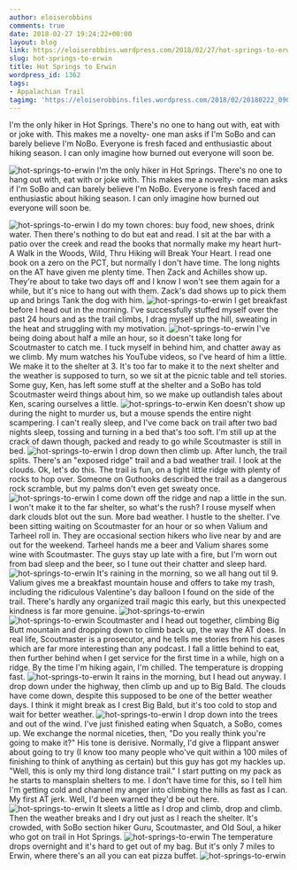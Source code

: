 ```yaml
---
author: eloiserobbins
comments: true
date: 2018-02-27 19:24:22+00:00
layout: blog
link: https://eloiserobbins.wordpress.com/2018/02/27/hot-springs-to-erwin/
slug: hot-springs-to-erwin
title: Hot Springs to Erwin
wordpress_id: 1362
tags:
- Appalachian Trail
tagimg: 'https://eloiserobbins.files.wordpress.com/2018/02/20180222_090218.jpg'
---
```


I'm the only hiker in Hot Springs. There's no one to hang out with, eat with or joke with. This makes me a novelty- one man asks if I'm SoBo and can barely believe I'm NoBo. Everyone is fresh faced and enthusiastic about hiking season. I can only imagine how burned out everyone will soon be.


![hot-springs-to-erwin](https://eloiserobbins.files.wordpress.com/2018/02/20180222_090218.jpg)
I'm the only hiker in Hot Springs. There's no one to hang out with, eat with or joke with. This makes me a novelty- one man asks if I'm SoBo and can barely believe I'm NoBo. Everyone is fresh faced and enthusiastic about hiking season. I can only imagine how burned out everyone will soon be.

![hot-springs-to-erwin](https://eloiserobbins.files.wordpress.com/2018/02/20180222_141427.jpg)
I do my town chores: buy food, new shoes, drink water. Then there's nothing to do but eat and read. I sit at the bar with a patio over the creek and read the books that normally make my heart hurt- A Walk in the Woods, Wild, Thru Hiking will Break Your Heart. I read one book on a zero on the PCT, but normally I don't have time. The long nights on the AT have given me plenty time. Then Zack and Achilles show up. They're about to take two days off and I know I won't see them again for a while, but it's nice to hang out with them. Zack's dad shows up to pick them up and brings Tank the dog with him.
![hot-springs-to-erwin](https://eloiserobbins.files.wordpress.com/2018/02/20180224_130459.jpg)
I get breakfast before I head out in the morning. I've successfully stuffed myself over the past 24 hours and as the trail climbs, I drag myself up the hill, sweating in the heat and struggling with my motivation.
![hot-springs-to-erwin](https://eloiserobbins.files.wordpress.com/2018/02/20180224_134627.jpg)
I've being doing about half a mile an hour, so it doesn't take long for Scoutmaster to catch me. I tuck myself in behind him, and chatter away as we climb. My mum watches his YouTube videos, so I've heard of him a little. We make it to the shelter at 3. It's too far to make it to the next shelter and the weather is supposed to turn, so we sit at the picnic table and tell stories. Some guy, Ken, has left some stuff at the shelter and a SoBo has told Scoutmaster weird things about him, so we make up outlandish tales about Ken, scaring ourselves a little. 
![hot-springs-to-erwin](https://eloiserobbins.files.wordpress.com/2018/02/20180224_134634.jpg)
Ken doesn't show up during the night to murder us, but a mouse spends the entire night scampering. I can't really sleep, and I've come back on trail after two bad nights sleep, tossing and turning in a bed that's too soft. I'm still up at the crack of dawn though, packed and ready to go while Scoutmaster is still in bed.
![hot-springs-to-erwin](https://eloiserobbins.files.wordpress.com/2018/02/20180224_134642.jpg)
I drop down then climb up. After lunch, the trail splits. There's an "exposed ridge" trail and a bad weather trail. I look at the clouds. Ok, let's do this. The trail is fun, on a tight little ridge with plenty of rocks to hop over. Someone on Guthooks described the trail as a dangerous rock scramble, but my palms don't even get sweaty once.
![hot-springs-to-erwin](https://eloiserobbins.files.wordpress.com/2018/02/20180224_141848.jpg)
I come down off the ridge and nap a little in the sun. I won't make it to the far shelter, so what's the rush? I rouse myself when dark clouds blot out the sun. More bad weather. I hustle to the shelter. I've been sitting waiting on Scoutmaster for an hour or so when Valium and Tarheel roll in. They are occasional section hikers who live near by and are out for the weekend. Tarheel hands me a beer and Valium shares some wine with Scoutmaster. The guys stay up late with a fire, but I'm worn out from bad sleep and the beer, so I tune out their chatter and sleep hard.
![hot-springs-to-erwin](https://eloiserobbins.files.wordpress.com/2018/02/20180224_134758.jpg)
It's raining in the morning, so we all hang out til 9. Valium gives me a breakfast mountain house and offers to take my trash, including the ridiculous Valentine's day balloon I found on the side of the trail. There's hardly any organized trail magic this early, but this unexpected kindness is far more genuine.
![hot-springs-to-erwin](https://eloiserobbins.files.wordpress.com/2018/02/20180224_181134.jpg)
![hot-springs-to-erwin](https://eloiserobbins.files.wordpress.com/2018/02/img_20180225_150546_712.jpg)
Scoutmaster and I head out together, climbing Big Butt mountain and dropping down to climb back up, the way the AT does. In real life, Scoutmaster is a prosecutor, and he tells me stories from his cases which are far more interesting than any podcast. I fall a little behind to eat, then further behind when I get service for the first time in a while, high on a ridge. By the time I'm hiking again, I'm chilled. The temperature is dropping fast.
![hot-springs-to-erwin](https://eloiserobbins.files.wordpress.com/2018/02/20180225_095516.jpg)
It rains in the morning, but I head out anyway. I drop down under the highway, then climb up and up to Big Bald. The clouds have come down, despite this supposed to be one of the better weather days. I think it might break as I crest Big Bald, but it's too cold to stop and wait for better weather.
![hot-springs-to-erwin](https://eloiserobbins.files.wordpress.com/2018/02/20180226_091118.jpg)
I drop down into the trees and out of the wind. I've just finished eating when Squatch, a SoBo, comes up. We exchange the normal niceties, then, "Do you really think you're going to make it?" His tone is derisive. Normally, I'd give a flippant answer about going to try (I know too many people who've quit within a 100 miles of finishing to think of anything as certain) but this guy has got my hackles up. "Well, this is only my third long distance trail." I start putting on my pack as he starts to mansplain shelters to me. I don't have time for this, so I tell him I'm getting cold and channel my anger into climbing the hills as fast as I can. My first AT jerk. Well, I'd been warned they'd be out here.
![hot-springs-to-erwin](https://eloiserobbins.files.wordpress.com/2018/02/20180226_112911.jpg)
It sleets a little as I drop and climb, drop and climb. Then the weather breaks and I dry out just as I reach the shelter. It's crowded, with SoBo section hiker Guru, Scoutmaster, and Old Soul, a hiker who got on trail in Hot Springs.
![hot-springs-to-erwin](https://eloiserobbins.files.wordpress.com/2018/02/20180226_110414.jpg)
The temperature drops overnight and it's hard to get out of my bag. But it's only 7 miles to Erwin, where there's an all you can eat pizza buffet.
![hot-springs-to-erwin](https://eloiserobbins.files.wordpress.com/2018/02/20180226_110728.jpg)
